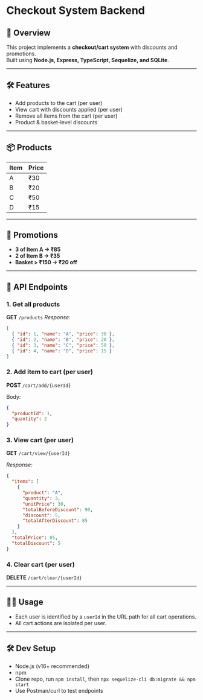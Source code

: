 # Checkout System Backend

## 🚀 Overview

This project implements a **checkout/cart system** with discounts and promotions.  
Built using **Node.js, Express, TypeScript, Sequelize, and SQLite**.

---

## 🛠️ Features

- Add products to the cart (per user)
- View cart with discounts applied (per user)
- Remove all items from the cart (per user)
- Product & basket-level discounts

---

## 📦 Products

| Item | Price |
| ---- | ----- |
| A    | ₹30   |
| B    | ₹20   |
| C    | ₹50   |
| D    | ₹15   |

---

## 🎁 Promotions

- **3 of Item A → ₹85**
- **2 of Item B → ₹35**
- **Basket > ₹150 → ₹20 off**

---

## 🔗 API Endpoints

### 1. Get all products

**GET** `/products`
_Response:_

```json
[
  { "id": 1, "name": "A", "price": 30 },
  { "id": 2, "name": "B", "price": 20 },
  { "id": 3, "name": "C", "price": 50 },
  { "id": 4, "name": "D", "price": 15 }
]
```

### 2. Add item to cart (per user)

**POST** `/cart/add/{userId}`

Body:

```json
{
  "productId": 1,
  "quantity": 2
}
```

### 3. View cart (per user)

**GET** `/cart/view/{userId}`

_Response:_

```json
{
  "items": [
    {
      "product": "A",
      "quantity": 3,
      "unitPrice": 30,
      "totalBeforeDiscount": 90,
      "discount": 5,
      "totalAfterDiscount": 85
    }
  ],
  "totalPrice": 85,
  "totalDiscount": 5
}
```

### 4. Clear cart (per user)

**DELETE** `/cart/clear/{userId}`

---

## 🧑‍💻 Usage

- Each user is identified by a `userId` in the URL path for all cart operations.
- All cart actions are isolated per user.

---

## 🛠️ Dev Setup

- Node.js (v16+ recommended)
- npm
- Clone repo, run `npm install`, then `npx sequelize-cli db:migrate && npm start`
- Use Postman/curl to test endpoints
